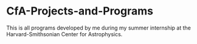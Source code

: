 # CfA-Projects-and-Programs
This is all programs developed by me during my summer internship at the Harvard-Smithsonian Center for Astrophysics.
